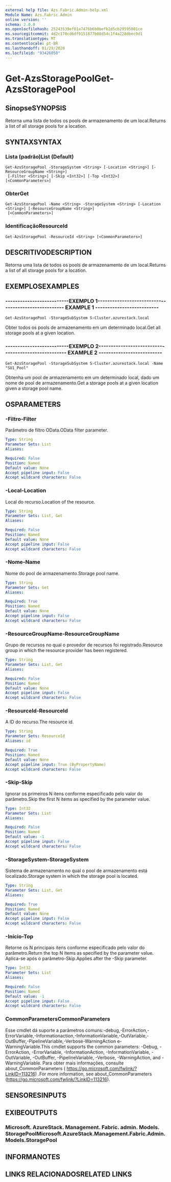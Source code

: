 ```yaml
---
external help file: Azs.Fabric.Admin-help.xml
Module Name: Azs.Fabric.Admin
online version: ''
schema: 2.0.0
ms.openlocfilehash: 25243539ef01a7476b6b0befb2d5cb29595001ce
ms.sourcegitcommit: 4d2c178cd6df9151877b08d54c1f4a228dbec9d1
ms.translationtype: MT
ms.contentlocale: pt-BR
ms.lasthandoff: 01/29/2020
ms.locfileid: "93426050"
---
```

# <span data-ttu-id="37072-101">Get-AzsStoragePool</span><span class="sxs-lookup"><span data-stu-id="37072-101">Get-AzsStoragePool</span></span>

## <span data-ttu-id="37072-102">Sinopse</span><span class="sxs-lookup"><span data-stu-id="37072-102">SYNOPSIS</span></span>
<span data-ttu-id="37072-103">Retorna uma lista de todos os pools de armazenamento de um local.</span><span class="sxs-lookup"><span data-stu-id="37072-103">Returns a list of all storage pools for a location.</span></span>

## <span data-ttu-id="37072-104">SYNTAX</span><span class="sxs-lookup"><span data-stu-id="37072-104">SYNTAX</span></span>

### <span data-ttu-id="37072-105">Lista (padrão)</span><span class="sxs-lookup"><span data-stu-id="37072-105">List (Default)</span></span>
```
Get-AzsStoragePool -StorageSystem <String> [-Location <String>] [-ResourceGroupName <String>]
 [-Filter <String>] [-Skip <Int32>] [-Top <Int32>] [<CommonParameters>]
```

### <span data-ttu-id="37072-106">Obter</span><span class="sxs-lookup"><span data-stu-id="37072-106">Get</span></span>
```
Get-AzsStoragePool -Name <String> -StorageSystem <String> [-Location <String>] [-ResourceGroupName <String>]
 [<CommonParameters>]
```

### <span data-ttu-id="37072-107">Identificação</span><span class="sxs-lookup"><span data-stu-id="37072-107">ResourceId</span></span>
```
Get-AzsStoragePool -ResourceId <String> [<CommonParameters>]
```

## <span data-ttu-id="37072-108">DESCRITIVO</span><span class="sxs-lookup"><span data-stu-id="37072-108">DESCRIPTION</span></span>
<span data-ttu-id="37072-109">Retorna uma lista de todos os pools de armazenamento de um local.</span><span class="sxs-lookup"><span data-stu-id="37072-109">Returns a list of all storage pools for a location.</span></span>

## <span data-ttu-id="37072-110">EXEMPLOS</span><span class="sxs-lookup"><span data-stu-id="37072-110">EXAMPLES</span></span>

### <span data-ttu-id="37072-111">--------------------------EXEMPLO 1--------------------------</span><span class="sxs-lookup"><span data-stu-id="37072-111">-------------------------- EXAMPLE 1 --------------------------</span></span>
```
Get-AzsStoragePool -StorageSubSystem S-Cluster.azurestack.local
```

<span data-ttu-id="37072-112">Obter todos os pools de armazenamento em um determinado local.</span><span class="sxs-lookup"><span data-stu-id="37072-112">Get all storage pools at a given location.</span></span>

### <span data-ttu-id="37072-113">--------------------------EXEMPLO 2--------------------------</span><span class="sxs-lookup"><span data-stu-id="37072-113">-------------------------- EXAMPLE 2 --------------------------</span></span>
```
Get-AzsStoragePool -StorageSubSystem S-Cluster.azurestack.local -Name "SU1_Pool"
```

<span data-ttu-id="37072-114">Obtenha um pool de armazenamento em um determinado local, dado um nome de pool de armazenamento.</span><span class="sxs-lookup"><span data-stu-id="37072-114">Get a storage pools at a given location given a storage pool name.</span></span>

## <span data-ttu-id="37072-115">OS</span><span class="sxs-lookup"><span data-stu-id="37072-115">PARAMETERS</span></span>

### <span data-ttu-id="37072-116">-Filtro</span><span class="sxs-lookup"><span data-stu-id="37072-116">-Filter</span></span>
<span data-ttu-id="37072-117">Parâmetro de filtro OData.</span><span class="sxs-lookup"><span data-stu-id="37072-117">OData filter parameter.</span></span>

```yaml
Type: String
Parameter Sets: List
Aliases: 

Required: False
Position: Named
Default value: None
Accept pipeline input: False
Accept wildcard characters: False
```

### <span data-ttu-id="37072-118">-Local</span><span class="sxs-lookup"><span data-stu-id="37072-118">-Location</span></span>
<span data-ttu-id="37072-119">Local do recurso.</span><span class="sxs-lookup"><span data-stu-id="37072-119">Location of the resource.</span></span>

```yaml
Type: String
Parameter Sets: List, Get
Aliases: 

Required: False
Position: Named
Default value: None
Accept pipeline input: False
Accept wildcard characters: False
```

### <span data-ttu-id="37072-120">-Nome</span><span class="sxs-lookup"><span data-stu-id="37072-120">-Name</span></span>
<span data-ttu-id="37072-121">Nome do pool de armazenamento.</span><span class="sxs-lookup"><span data-stu-id="37072-121">Storage pool name.</span></span>

```yaml
Type: String
Parameter Sets: Get
Aliases: 

Required: True
Position: Named
Default value: None
Accept pipeline input: False
Accept wildcard characters: False
```

### <span data-ttu-id="37072-122">-ResourceGroupName</span><span class="sxs-lookup"><span data-stu-id="37072-122">-ResourceGroupName</span></span>
<span data-ttu-id="37072-123">Grupo de recursos no qual o provedor de recursos foi registrado.</span><span class="sxs-lookup"><span data-stu-id="37072-123">Resource group in which the resource provider has been registered.</span></span>

```yaml
Type: String
Parameter Sets: List, Get
Aliases: 

Required: False
Position: Named
Default value: None
Accept pipeline input: False
Accept wildcard characters: False
```

### <span data-ttu-id="37072-124">-ResourceId</span><span class="sxs-lookup"><span data-stu-id="37072-124">-ResourceId</span></span>
<span data-ttu-id="37072-125">A ID do recurso.</span><span class="sxs-lookup"><span data-stu-id="37072-125">The resource id.</span></span>

```yaml
Type: String
Parameter Sets: ResourceId
Aliases: id

Required: True
Position: Named
Default value: None
Accept pipeline input: True (ByPropertyName)
Accept wildcard characters: False
```

### <span data-ttu-id="37072-126">-Skip</span><span class="sxs-lookup"><span data-stu-id="37072-126">-Skip</span></span>
<span data-ttu-id="37072-127">Ignorar os primeiros N itens conforme especificado pelo valor do parâmetro.</span><span class="sxs-lookup"><span data-stu-id="37072-127">Skip the first N items as specified by the parameter value.</span></span>

```yaml
Type: Int32
Parameter Sets: List
Aliases: 

Required: False
Position: Named
Default value: -1
Accept pipeline input: False
Accept wildcard characters: False
```

### <span data-ttu-id="37072-128">-StorageSystem</span><span class="sxs-lookup"><span data-stu-id="37072-128">-StorageSystem</span></span>
<span data-ttu-id="37072-129">Sistema de armazenamento no qual o pool de armazenamento está localizado.</span><span class="sxs-lookup"><span data-stu-id="37072-129">Storage system in which the storage pool is located.</span></span>

```yaml
Type: String
Parameter Sets: List, Get
Aliases: 

Required: True
Position: Named
Default value: None
Accept pipeline input: False
Accept wildcard characters: False
```

### <span data-ttu-id="37072-130">-Início</span><span class="sxs-lookup"><span data-stu-id="37072-130">-Top</span></span>
<span data-ttu-id="37072-131">Retorne os N principais itens conforme especificado pelo valor do parâmetro.</span><span class="sxs-lookup"><span data-stu-id="37072-131">Return the top N items as specified by the parameter value.</span></span>
<span data-ttu-id="37072-132">Aplica-se após o parâmetro-Skip.</span><span class="sxs-lookup"><span data-stu-id="37072-132">Applies after the -Skip parameter.</span></span>

```yaml
Type: Int32
Parameter Sets: List
Aliases: 

Required: False
Position: Named
Default value: -1
Accept pipeline input: False
Accept wildcard characters: False
```

### <span data-ttu-id="37072-133">CommonParameters</span><span class="sxs-lookup"><span data-stu-id="37072-133">CommonParameters</span></span>
<span data-ttu-id="37072-134">Esse cmdlet dá suporte a parâmetros comuns:-debug,-ErrorAction,-ErrorVariable,-Informationaction,-InformationVariable,-OutVariable,-OutBuffer,-PipelineVariable,-Verbose-WarningAction e-WarningVariable.</span><span class="sxs-lookup"><span data-stu-id="37072-134">This cmdlet supports the common parameters: -Debug, -ErrorAction, -ErrorVariable, -InformationAction, -InformationVariable, -OutVariable, -OutBuffer, -PipelineVariable, -Verbose, -WarningAction, and -WarningVariable.</span></span> <span data-ttu-id="37072-135">Para obter mais informações, consulte about_CommonParameters ( https://go.microsoft.com/fwlink/?LinkID=113216) .</span><span class="sxs-lookup"><span data-stu-id="37072-135">For more information, see about_CommonParameters (https://go.microsoft.com/fwlink/?LinkID=113216).</span></span>

## <span data-ttu-id="37072-136">SENSORES</span><span class="sxs-lookup"><span data-stu-id="37072-136">INPUTS</span></span>

## <span data-ttu-id="37072-137">EXIBE</span><span class="sxs-lookup"><span data-stu-id="37072-137">OUTPUTS</span></span>

### <span data-ttu-id="37072-138">Microsoft. AzureStack. Management. Fabric. admin. Models. StoragePool</span><span class="sxs-lookup"><span data-stu-id="37072-138">Microsoft.AzureStack.Management.Fabric.Admin.Models.StoragePool</span></span>

## <span data-ttu-id="37072-139">INFORMA</span><span class="sxs-lookup"><span data-stu-id="37072-139">NOTES</span></span>

## <span data-ttu-id="37072-140">LINKS RELACIONADOS</span><span class="sxs-lookup"><span data-stu-id="37072-140">RELATED LINKS</span></span>

